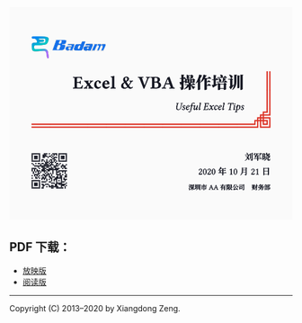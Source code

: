 ![](Excel.svg)

## PDF 下载：

- [放映版](https://github.com/lsq/latex-talk/releases/download/2020-10-21/Excel.pdf)
- [阅读版](https://github.com/lsq/latex-talk/releases/download/2020-10-21/Excel-handout.pdf)

-----

Copyright (C) 2013&ndash;2020 by Xiangdong Zeng.
